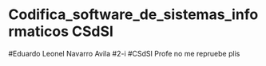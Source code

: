# Codifica_software_de_sistemas_informaticos CSdSI
#Eduardo Leonel Navarro Avila
#2-i
#CSdSI
Profe no me repruebe plis
